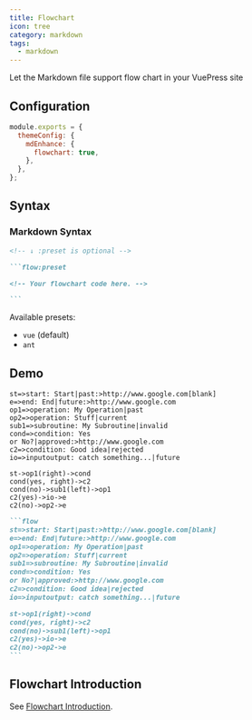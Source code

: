 ```yaml
---
title: Flowchart
icon: tree
category: markdown
tags:
  - markdown
---
```


Let the Markdown file support flow chart in your VuePress site

<!-- more -->

## Configuration

```js {4}
module.exports = {
  themeConfig: {
    mdEnhance: {
      flowchart: true,
    },
  },
};
```

## Syntax

### Markdown Syntax

````md
<!-- ↓ :preset is optional -->

```flow:preset

<!-- Your flowchart code here. -->

```
````

Available presets:

- `vue` (default)
- `ant`

## Demo

```flow
st=>start: Start|past:>http://www.google.com[blank]
e=>end: End|future:>http://www.google.com
op1=>operation: My Operation|past
op2=>operation: Stuff|current
sub1=>subroutine: My Subroutine|invalid
cond=>condition: Yes
or No?|approved:>http://www.google.com
c2=>condition: Good idea|rejected
io=>inputoutput: catch something...|future

st->op1(right)->cond
cond(yes, right)->c2
cond(no)->sub1(left)->op1
c2(yes)->io->e
c2(no)->op2->e
```

````md
```flow
st=>start: Start|past:>http://www.google.com[blank]
e=>end: End|future:>http://www.google.com
op1=>operation: My Operation|past
op2=>operation: Stuff|current
sub1=>subroutine: My Subroutine|invalid
cond=>condition: Yes
or No?|approved:>http://www.google.com
c2=>condition: Good idea|rejected
io=>inputoutput: catch something...|future

st->op1(right)->cond
cond(yes, right)->c2
cond(no)->sub1(left)->op1
c2(yes)->io->e
c2(no)->op2->e
```
````

## Flowchart Introduction

See [Flowchart Introduction](https://vuepress-theme-hope.github.io/v1/md-enhance/guide/flowchart.html#flowchart-intro).
